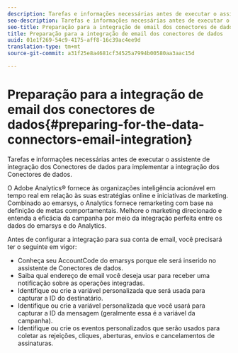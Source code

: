 ```yaml
---
description: Tarefas e informações necessárias antes de executar o assistente de integração dos Conectores de dados para implementar a integração dos Conectores de dados.
seo-description: Tarefas e informações necessárias antes de executar o assistente de integração dos Conectores de dados para implementar a integração dos Conectores de dados.
seo-title: Preparação para a integração de email dos conectores de dados
title: Preparação para a integração de email dos conectores de dados
uuid: 01e1f269-54c9-4175-aff8-16c39ac4ee9d
translation-type: tm+mt
source-git-commit: a31f25e8a4681cf34525a7994b00580aa3aac15d

---
```



# Preparação para a integração de email dos conectores de dados{#preparing-for-the-data-connectors-email-integration}

Tarefas e informações necessárias antes de executar o assistente de integração dos Conectores de dados para implementar a integração dos Conectores de dados.

O Adobe Analytics® fornece às organizações inteligência acionável em tempo real em relação às suas estratégias online e iniciativas de marketing. Combinado ao emarsys, o Analytics fornece remarketing com base na definição de metas comportamentais. Melhore o marketing direcionado e entenda a eficácia da campanha por meio da integração perfeita entre os dados do emarsys e do Analytics.

Antes de configurar a integração para sua conta de email, você precisará ter o seguinte em vigor:

* Conheça seu AccountCode do emarsys porque ele será inserido no assistente de Conectores de dados.
* Saiba qual endereço de email você deseja usar para receber uma notificação sobre as operações integradas.
* Identifique ou crie a variável personalizada que será usada para capturar a ID do destinatário.
* Identifique ou crie a variável personalizada que você usará para capturar a ID da mensagem (geralmente essa é a variável da campanha).
* Identifique ou crie os eventos personalizados que serão usados para coletar as rejeições, cliques, aberturas, envios e cancelamentos de assinaturas.

